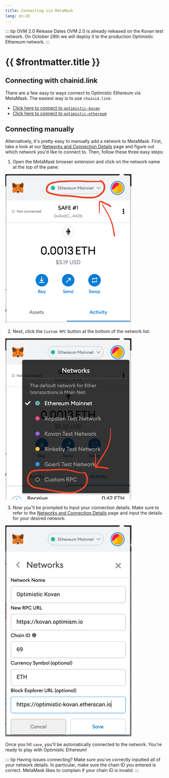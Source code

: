 ```yaml
---
title: Connecting via MetaMask
lang: en-US
---
```


::: tip OVM 2.0 Release Dates
OVM 2.0 is already released on the Kovan test network.
On October 28th we will deploy it to the production Optimistic Ethereum network.
:::


# {{ $frontmatter.title }}

## Connecting with chainid.link

There are a few easy to ways connect to Optimistic Ethereum via MetaMask.
The easiest way is to use `chainid.link`:

* [Click here to connect to `optimistic-kovan`](https://chainid.link?network=optimism-kovan)
* [Click here to connect to `optimistic-ethereum`](https://chainid.link?network=optimism)

## Connecting manually

Alternatively, it's pretty easy to manually add a network to MetaMask.
First, take a look at our [Networks and Connection Details](../infra/networks) page and figure out which network you'd like to connect to.
Then, follow these three easy steps:

1. Open the MetaMask browser extension and click on the network name at the top of the pane:

<img src="../../assets/docs/developers/metamask/1.png" alt="click on network name" width="400"/>

2. Next, click the `Custom RPC` button at the bottom of the network list:

<img src="../../assets/docs/developers/metamask/2.png" alt="click on custom RPC button" width="400"/>

3. Now you'll be prompted to input your connection details. Make sure to refer to the [Networks and Connection Details](../infra/networks) page and input the details for your desired network:

<img src="../../assets/docs/developers/metamask/3.png" alt="input connection details" width="400"/>

Once you hit `save`, you'll be automatically connected to the network.
You're ready to play with Optimistic Ethereum! 

::: tip Having issues connecting?
Make sure you've correctly inputted all of your network details.
In particular, make sure the chain ID you entered is correct.
MetaMask likes to complain if your chain ID is invalid.
:::
